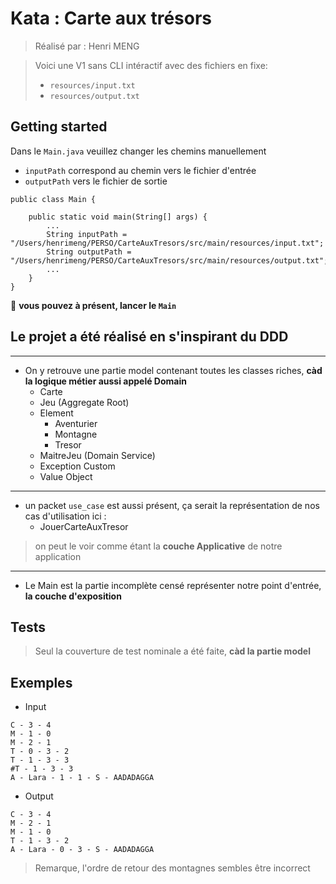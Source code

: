 # Kata : Carte aux trésors
> Réalisé par : Henri MENG
 
> Voici une V1 sans CLI intéractif avec des fichiers en fixe:
> - `resources/input.txt`
> - `resources/output.txt`
 
## Getting started
Dans le `Main.java` veuillez changer les chemins manuellement

- `inputPath` correspond au chemin vers le fichier d'entrée
- `outputPath` vers le fichier de sortie


```
public class Main {

	public static void main(String[] args) {
		...
		String inputPath = "/Users/henrimeng/PERSO/CarteAuxTresors/src/main/resources/input.txt";
		String outputPath = "/Users/henrimeng/PERSO/CarteAuxTresors/src/main/resources/output.txt";
		...
	}
}
```


🚀 **vous pouvez à présent, lancer le `Main`**


## Le projet a été réalisé en s'inspirant du DDD

<hr>

- On y retrouve une partie model contenant toutes les classes riches, **càd la logique métier aussi appelé Domain**
  - Carte
  - Jeu (Aggregate Root)
  - Element
    - Aventurier
    - Montagne
    - Tresor
  - MaitreJeu (Domain Service)
  - Exception Custom
  - Value Object

<hr>

- un packet `use_case` est aussi présent, ça serait la représentation de nos cas d'utilisation ici : 
  - JouerCarteAuxTresor

> on peut le voir comme étant la **couche Applicative** de notre application

<hr>

- Le Main est la partie incomplète censé représenter notre point d'entrée, **la couche d'exposition**


## Tests

> Seul la couverture de test nominale a été faite, **càd la partie model**


## Exemples 

- Input
```
C - 3 - 4
M - 1 - 0
M - 2 - 1
T - 0 - 3 - 2
T - 1 - 3 - 3
#T - 1 - 3 - 3
A - Lara - 1 - 1 - S - AADADAGGA
  ```

- Output
```
C - 3 - 4
M - 2 - 1
M - 1 - 0
T - 1 - 3 - 2
A - Lara - 0 - 3 - S - AADADAGGA
  ```

> Remarque, l'ordre de retour des montagnes sembles être incorrect
